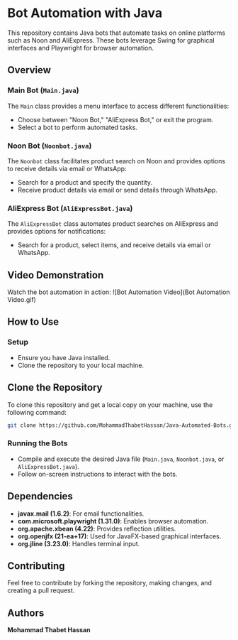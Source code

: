 # Bot Automation with Java

This repository contains Java bots that automate tasks on online platforms such as Noon and AliExpress. These bots leverage Swing for graphical interfaces and Playwright for browser automation.

## Overview

### Main Bot (`Main.java`)
The `Main` class provides a menu interface to access different functionalities:
- Choose between "Noon Bot," "AliExpress Bot," or exit the program.
- Select a bot to perform automated tasks.

### Noon Bot (`Noonbot.java`)
The `Noonbot` class facilitates product search on Noon and provides options to receive details via email or WhatsApp:
- Search for a product and specify the quantity.
- Receive product details via email or send details through WhatsApp.

### AliExpress Bot (`AliExpressBot.java`)
The `AliExpressBot` class automates product searches on AliExpress and provides options for notifications:
- Search for a product, select items, and receive details via email or WhatsApp.
## Video Demonstration

Watch the bot automation in action:
![Bot Automation Video](Bot Automation Video.gif)
## How to Use

### Setup
- Ensure you have Java installed.
- Clone the repository to your local machine.

## Clone the Repository

To clone this repository and get a local copy on your machine, use the following command:

```bash
git clone https://github.com/MohammadThabetHassan/Java-Automated-Bots.git
```

### Running the Bots
- Compile and execute the desired Java file (`Main.java`, `Noonbot.java`, or `AliExpressBot.java`).
- Follow on-screen instructions to interact with the bots.


## Dependencies

- **javax.mail (1.6.2)**: For email functionalities.
- **com.microsoft.playwright (1.31.0)**: Enables browser automation.
- **org.apache.xbean (4.22)**: Provides reflection utilities.
- **org.openjfx (21-ea+17)**: Used for JavaFX-based graphical interfaces.
- **org.jline (3.23.0)**: Handles terminal input.

## Contributing
Feel free to contribute by forking the repository, making changes, and creating a pull request.

## Authors
**Mohammad Thabet Hassan**

